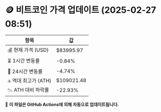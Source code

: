 # 🪙 비트코인 가격 업데이트 (2025-02-27 08:51)

| 항목                | 값 |
|--------------------|----------------|
| 💰 현재 가격 (USD) | $83995.97 |
| ⏳ 1시간 변동률    | -0.84% |
| 📆 24시간 변동률   | -4.74% |
| 🔝 역대 최고가 (ATH) | $109021.48 |
| 📉 ATH 대비 하락률 | -22.93% |

🔄 **이 파일은 GitHub Actions에 의해 자동으로 업데이트됩니다.**

